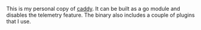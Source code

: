This is my personal copy of [caddy](https://github.com/mholt/caddy). It can be built as a
go module and disables the telemetry feature. The binary also includes a couple of plugins
that I use.
